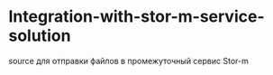 # Integration-with-stor-m-service-solution
source для отправки файлов в промежуточный сервис Stor-m
